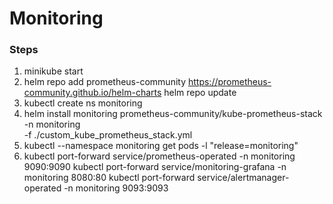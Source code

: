 # Monitoring

### Steps

1. minikube start
2. helm repo add prometheus-community https://prometheus-community.github.io/helm-charts
helm repo update
3. kubectl create ns monitoring
4. helm install monitoring prometheus-community/kube-prometheus-stack \
-n monitoring \
-f ./custom_kube_prometheus_stack.yml
5. kubectl --namespace monitoring get pods -l "release=monitoring"
6.  kubectl port-forward service/prometheus-operated -n monitoring 9090:9090
    kubectl port-forward service/monitoring-grafana -n monitoring 8080:80
    kubectl port-forward service/alertmanager-operated -n monitoring 9093:9093
